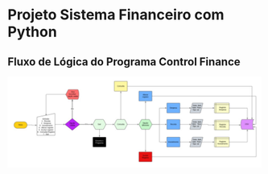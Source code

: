 # Projeto Sistema Financeiro com Python

## Fluxo de Lógica do Programa Control Finance

![Fluxo logica](/outros/logica_contro_lfinance.jpg) 